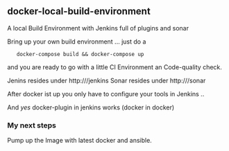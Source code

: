 ## docker-local-build-environment

A local Build Environment with Jenkins full of plugins and sonar


Bring up your own build environment ... just do a
```
   docker-compose build && docker-compose up
```

and you are ready to go with a little CI Environment an Code-quality check.

Jenins resides under http://<your-host-name>/jenkins
Sonar resides under http://<your-host-name>/sonar

After docker ist up you only have to configure your tools in Jenkins
..

And _yes_ docker-plugin in jenkins works (docker in docker)


### My next steps

Pump up the Image with latest docker and ansible.

